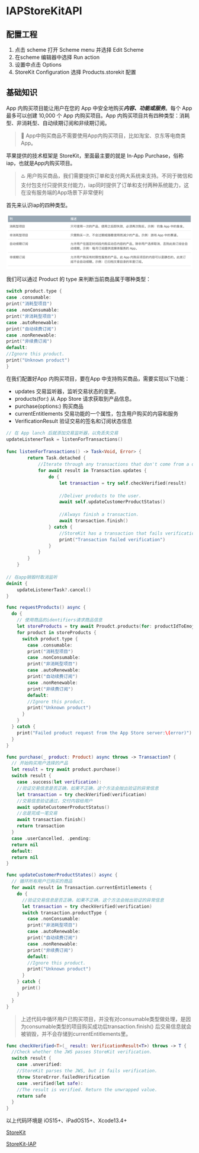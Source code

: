 # IAPStoreKitAPI
## 配置工程

1. 点击 scheme 打开 Scheme menu 并选择 Edit Scheme
2. 在scheme 编辑器中选择 Run action
3. 设置中点击 Options
4. StoreKit Configuration 选择 Products.storekit 配置

## 基础知识

App 内购买项目能让用户在您的 App 中安全地购买***内容、功能或服务***。每个 App 最多可以创建 10,000 个 App 内购买项目。App 内购买项目共有四种类型：消耗型、非消耗型、自动续期订阅和非续期订阅。

> 📌 App中购买商品不需要使用App内购买项目，比如淘宝、京东等电商类App。

苹果提供的技术框架是 StoreKit，里面最主要的就是 In-App Purchase，俗称 iap，也就是App内购买项目。

> ♨️ 用户购买商品，我们需要提供订单和支付两大系统来支持。不同于微信和支付包支付只提供支付能力，iap同时提供了订单和支付两种系统能力，这在没有服务端的App场景下非常便利

首先来认识iap的四种类型。

![](/img/type.png)

我们可以通过 Product 的 type 来判断当前商品属于哪种类型：

```swift
switch product.type {
case .consumable:
print("消耗型项目")
case .nonConsumable:
print("非消耗型项目")
case .autoRenewable:
print("自动续费订阅")
case .nonRenewable:
print("非续费订阅")
default:
//Ignore this product.
print("Unknown product")
}
```

在我们配置好App 内购买项目，要在App 中支持购买商品，需要实现以下功能：

- updates 交易监听器，监听交易状态的变更。
- products(for:) 从 App Store 请求获取到产品信息。
- purchase(options:) 购买商品
- currentEntitlements 交易功能的一个属性，包含用户购买的内容和服务
- VerificationResult  验证交易的签名和订阅状态信息

```swift
// 在 App lanch 后就添加交易监听器，以免丢失交易
updateListenerTask = listenForTransactions()

func listenForTransactions() -> Task<Void, Error> {
        return Task.detached {
            //Iterate through any transactions that don't come from a direct call to `purchase()`.
            for await result in Transaction.updates {
                do {
                    let transaction = try self.checkVerified(result)

                    //Deliver products to the user.
                    await self.updateCustomerProductStatus()

                    //Always finish a transaction.
                    await transaction.finish()
                } catch {
                    //StoreKit has a transaction that fails verification. Don't deliver content to the user.
                    print("Transaction failed verification")
                }
            }
        }
    }

// 在app销毁时取消监听
deinit {
    updateListenerTask?.cancel()
}
```

```swift
func requestProducts() async {
  do {
    // 使用商品的identifiers请求商品信息
    let storeProducts = try await Proudct.products(for: productIdToEmoji.keys)
    for product in storeProducts {
      switch product.type {
        case .consumable:
        print("消耗型项目")
        case .nonConsumable:
        print("非消耗型项目")
        case .autoRenewable:
        print("自动续费订阅")
        case .nonRenewable:
        print("非续费订阅")
        default:
        //Ignore this product.
        print("Unknown product")
      }
    }
  } catch {
    print("Failed product request from the App Store server:\(error)")
  }
}
```

```swift
func purchase(_ product: Product) async throws -> Transaction? {
  // 开始购买用户选择的产品
  let result = try await product.purchase() 
  switch result {
    case .success(let verification):
    //验证交易信息是否正确，如果不正确，这个方法会抛出验证的异常信息
    let transaction = try checkVerified(verification)
    //交易信息验证通过，交付内容给用户
    await updateCustomerProductStatus()
    //总是完成一笔交易
    await transaction.finish()
    return transaction
  }
  case .userCancelled, .pending:
  return nil
  default:
  return nil
}
```

```swift
func updateCustomerProductStates() async {
  // 循环所有用户已购买的商品
  for await result in Transaction.currentEntitlements {
    do {
      //验证交易信息是否正确，如果不正确，这个方法会抛出验证的异常信息
      let transaction = try checkVerified(verification)
      switch transaction.productType {
        case .nonConsumable:
        print("非消耗型项目")
        case .autoRenewable:
        print("自动续费订阅")
        case .nonRenewable:
        print("非续费订阅")
        default:
        //Ignore this product.
        print("Unknown product")
      }
    } catch {
      print()
    }
  }
}
```

> 上述代码中循环用户已购买项目，并没有对consumable类型做处理，是因为consumable类型的项目购买成功后transaction.finish() 后交易信息就会被销毁，并不会存储到currentEntitlements里。

```swift
func checkVerified<T>(_ result: VerificationResult<T>) throws -> T {
  //Check whether the JWS passes StoreKit verification.
  switch result {
    case .unverified:
    //StoreKit parses the JWS, but it fails verification.
    throw StoreError.failedVerification
    case .verified(let safe):
    //The result is verified. Return the unwrapped value.
    return safe
  }
}
```

以上代码环境是 iOS15+、iPadOS15+、Xcode13.4+ 

[StoreKit](https://developer.apple.com/documentation/storekit)

[StoreKit-IAP](https://developer.apple.com/documentation/storekit/in-app_purchase/implementing_a_store_in_your_app_using_the_storekit_api)

